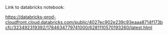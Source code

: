 Link to databricks notebook: 

https://databricks-prod-cloudfront.cloud.databricks.com/public/4027ec902e239c93eaaa8714f173bcfc/323492319392/1784634779741000/6281110570193260/latest.html
